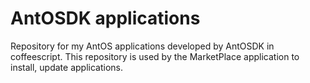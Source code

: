 # AntOSDK applications

Repository for my AntOS applications developed by AntOSDK in coffeescript.
This repository is used by the MarketPlace application to install, update applications.
